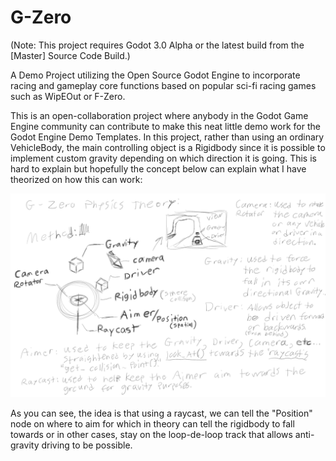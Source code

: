 # G-Zero
(Note: This project requires Godot 3.0 Alpha or the latest build from the [Master] Source Code Build.)

A Demo Project utilizing the Open Source Godot Engine to incorporate racing and gameplay core functions based on popular sci-fi racing games such as WipEOut or F-Zero.

This is an open-collaboration project where anybody in the Godot Game Engine community can contribute to make this neat little demo work for the Godot Engine Demo Templates. In this project, rather than using an ordinary VehicleBody, the main controlling object is a Rigidbody since it is possible to implement custom gravity depending on which direction it is going. This is hard to explain but hopefully the concept below can explain what I have theorized on how this can work:

![Theory](https://github.com/Corruptinator/G-Zero/blob/master/Concept_Art/G-Zero%20Physics%20Method.png)

As you can see, the idea is that using a raycast, we can tell the "Position" node on where to aim for which in theory can tell the rigidbody to fall towards or in other cases, stay on the loop-de-loop track that allows anti-gravity driving to be possible.
